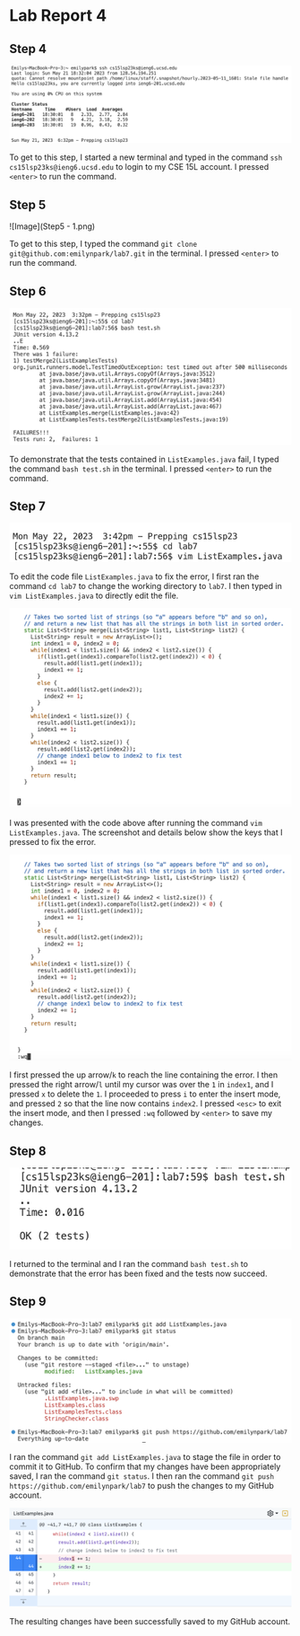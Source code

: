 # Lab Report 4

## Step 4
![Image](Step4.png)

To get to this step, I started a new terminal and typed in the command `ssh cs15lsp23ks@ieng6.ucsd.edu` to login to my CSE 15L account. I pressed `<enter>` to run the command.

## Step 5
![Image](Step5 - 1.png)

To get to this step, I typed the command `git clone git@github.com:emilynpark/lab7.git` in the terminal. I pressed `<enter>` to run the command.

## Step 6
![Image](Step6.png)

To demonstrate that the tests contained in `ListExamples.java` fail, I typed the command `bash test.sh` in the terminal. I pressed `<enter>` to run the command.

## Step 7
![Image](Step7-1.png)

To edit the code file `ListExamples.java` to fix the error, I first ran the command `cd lab7` to change the working directory to `lab7`. I then typed in `vim ListExamples.java` to directly edit the file.

![Image](Step7-2.png)

I was presented with the code above after running the command `vim ListExamples.java`. The screenshot and details below show the keys that I pressed to fix the error.

![Image](Step7-3.png)

I first pressed the up arrow/`k` to reach the line containing the error.  I then pressed the right arrow/`l` until my cursor was over the `1` in `index1`, and I pressed `x` to delete the `1`. I proceeded to press `i` to enter the insert mode, and pressed `2` so that the line now contains `index2`. I pressed `<esc>` to exit the insert mode, and then I pressed `:wq` followed by `<enter>` to save my changes.

## Step 8
![Image](Step8.png)

I returned to the terminal and I ran the command `bash test.sh` to demonstrate that the error has been fixed and the tests now succeed.

## Step 9
![Image](Step9-1.png)

I ran the command `git add ListExamples.java` to stage the file in order to commit it to GitHub. To confirm that my changes have been appropriately saved, I ran the command `git status`. I then ran the command `git push https://github.com/emilynpark/lab7` to push the changes to my GitHub account.

![Image](Step9-2.png)

The resulting changes have been successfully saved to my GitHub account.
